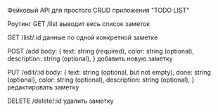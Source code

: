 Фейковый API для простого CRUD приложения "TODO LIST"

Роутинг
GET /list
выводит весь список заметок

GET /list/:id
данные по одной конкретной заметке

POST /add
body: {
  text: string (required),
  color: string (optional),
  description: string (optional),
}
добавить новую заметку

PUT /edit/:id
body: {
  text: string (optional, but not empty),
  done: string (optional),
  color: string (optional),
  description: string (optional),
}
редактировать заметку

DELETE /delete/:id
удалить заметку